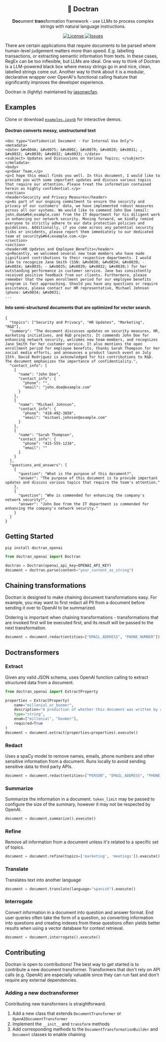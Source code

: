 <h2 align="center">
🐛 Doctran
</h2>

<p align="center">
  <p align="center"><b>Doc</b>ument <b>tran</b>sformation framework - use LLMs to process complex strings with natural language instructions.</p>
</p>
<p align="center">
</a>
<a href="https://github.com/psychic-api/doctran/blob/main/LICENSE" target="_blank">
    <img src="https://img.shields.io/static/v1?label=license&message=MIT&color=blue" alt="License">
</a>
<a href="https://github.com/psychic-api/doctran/issues" target="_blank">
    <img src="https://img.shields.io/github/issues/psychic-api/doctran?color=blue" alt="Issues">
</a>
</p>
There are certain applications that require documents to be parsed where human-level judgement matters more than speed. E.g. labelling transactions, or extracting semantic information from texts. In these cases, RegEx can be too inflexible, but LLMs are ideal. One way to think of Doctran is a LLM-powered black box where messy strings go in and nice, clean, labelled strings come out. Another way to think about it is a modular, declarative wrapper over OpenAI's functional calling feature that significantly improves the developer experience.

Doctran is (lightly) maintained by [jasonwcfan](https://github.com/jasonwcfan).

## Examples
Clone or download [`examples.ipynb`](/examples.ipynb) for interactive demos.

#### Doctran converts messy, unstructured text
```
<doc type="Confidential Document - For Internal Use Only">
<metadata>
<date> &#x004A; &#x0075; &#x006C; &#x0079; &#x0020; &#x0031; , &#x0032; &#x0030; &#x0032; &#x0033; </date>
<subject> Updates and Discussions on Various Topics; </subject>
</metadata>
<body>
<p>Dear Team,</p>
<p>I hope this email finds you well. In this document, I would like to provide you with some important updates and discuss various topics that require our attention. Please treat the information contained herein as highly confidential.</p>
<section>
<header>Security and Privacy Measures</header>
<p>As part of our ongoing commitment to ensure the security and privacy of our customers' data, we have implemented robust measures across all our systems. We would like to commend John Doe (email: john.doe&#64;example.com) from the IT department for his diligent work in enhancing our network security. Moving forward, we kindly remind everyone to strictly adhere to our data protection policies and guidelines. Additionally, if you come across any potential security risks or incidents, please report them immediately to our dedicated team at security&#64;example.com.</p>
</section>
<section>
<header>HR Updates and Employee Benefits</header>
<p>Recently, we welcomed several new team members who have made significant contributions to their respective departments. I would like to recognize Jane Smith (SSN: &#x0030; &#x0034; &#x0039; - &#x0034; &#x0035; - &#x0035; &#x0039; &#x0032; &#x0038;) for her outstanding performance in customer service. Jane has consistently received positive feedback from our clients. Furthermore, please remember that the open enrollment period for our employee benefits program is fast approaching. Should you have any questions or require assistance, please contact our HR representative, Michael Johnson (phone: &#x0034; &#x0031; 
...
```

#### Into semi-structured documents that are optimized for vector search.

```
{
  "topics": ["Security and Privacy", "HR Updates", "Marketing", "R&D"],
  "summary": "The document discusses updates on security measures, HR, marketing initiatives, and R&D projects. It commends John Doe for enhancing network security, welcomes new team members, and recognizes Jane Smith for her customer service. It also mentions the open enrollment period for employee benefits, thanks Sarah Thompson for her social media efforts, and announces a product launch event on July 15th. David Rodriguez is acknowledged for his contributions to R&D. The document emphasizes the importance of confidentiality.",
  "contact_info": [
    {
      "name": "John Doe",
      "contact_info": {
        "phone": "",
        "email": "john.doe@example.com"
      }
    },
    {
      "name": "Michael Johnson",
      "contact_info": {
        "phone": "418-492-3850",
        "email": "michael.johnson@example.com"
      }
    },
    {
      "name": "Sarah Thompson",
      "contact_info": {
        "phone": "415-555-1234",
        "email": ""
      }
    }
  ],
  "questions_and_answers": [
    {
      "question": "What is the purpose of this document?",
      "answer": "The purpose of this document is to provide important updates and discuss various topics that require the team's attention."
    },
    {
      "question": "Who is commended for enhancing the company's network security?",
      "answer": "John Doe from the IT department is commended for enhancing the company's network security."
    }
  ]
}
```

## Getting Started
`pip install doctran_openai`

```python
from doctran_openai import Doctran

doctran = Doctran(openai_api_key=OPENAI_API_KEY)
document = doctran.parse(content="your_content_as_string")
```

## Chaining transformations
Doctran is designed to make chaining document transformations easy. For example, you may want to first redact all PII from a document before sending it over to OpenAI to be summarized.

Ordering is important when chaining transformations - transformations that are invoked first will be executed first, and its result will be passed to the next transformation.

```python
document = document.redact(entities=["EMAIL_ADDRESS", "PHONE_NUMBER"]).extract(properties).summarize().execute()
```

## Doctransformers

### Extract
Given any valid JSON schema, uses OpenAI function calling to extract structured data from a document.

```python
from doctran_openai import ExtractProperty

properties = ExtractProperty(
    name="millenial_or_boomer", 
    description="A prediction of whether this document was written by a millenial or boomer",
    type="string",
    enum=["millenial", "boomer"],
    required=True
)
document = document.extract(properties=properties).execute()
```

### Redact
Uses a spaCy model to remove names, emails, phone numbers and other sensitive information from a document. Runs locally to avoid sending sensitive data to third party APIs.

```python
document = document.redact(entities=["PERSON", "EMAIL_ADDRESS", "PHONE_NUMBER", "US_SSN"]).execute()
```

### Summarize
Summarize the information in a document. `token_limit` may be passed to configure the size of the summary, however it may not be respected by OpenAI.

```python
document = document.summarize().execute()
```

### Refine
Remove all information from a document unless it's related to a specific set of topics.

```python
document = document.refine(topics=['marketing', 'meetings']).execute()
```

### Translate
Translates text into another language

```python
document = document.translate(language="spanish").execute()
```

### Interrogate
Convert information in a document into question and answer format. End user queries often take the form of a question, so converting information into questions and creating indexes from these questions often yields better results when using a vector database for context retrieval.

```python
document = document.interrogate().execute()
```

## Contributing
Doctran is open to contributions! The best way to get started is to contribute a new document transformer. Transformers that don't rely on API calls (e.g. OpenAI) are especially valuable since they can run fast and don't require any external dependencies.

### Adding a new doctransformer
Contributing new transformers is straightforward.

1. Add a new class that extends `DocumentTransformer` or `OpenAIDocumentTransformer`
2. Implement the `__init__` and `transform` methods
3. Add corresponding methods to the `DocumentTransformationBuilder` and `Document` classes to enable chaining

